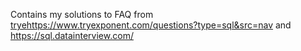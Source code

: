 Contains my solutions to FAQ from [trye](https://www.tryexponent.com/questions?type=sql&src=nav)https://www.tryexponent.com/questions?type=sql&src=nav and https://sql.datainterview.com/
